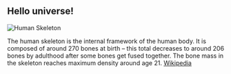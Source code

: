 ## Hello universe!

![Human Skeleton](https://upload.wikimedia.org/wikipedia/commons/0/02/Leonardo_Skeleton_1511.jpg)

The human skeleton is the internal framework of the human body. It is composed of around 270 bones at birth – this total decreases to around 206 bones by adulthood after some bones get fused together. The bone mass in the skeleton reaches maximum density around age 21. [Wikipedia](https://en.wikipedia.org/wiki/Skeleton)
